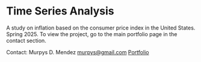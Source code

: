# Time Series Analysis

A study on inflation based on the consumer price index in the United States. Spring 2025.
To view the project, go to the main portfolio page in the contact section.


Contact:
Murpys D. Mendez
murpys@gmail.com
[Portfolio](https://duranmendez.github.io/Data-Science-Portfolio/)
